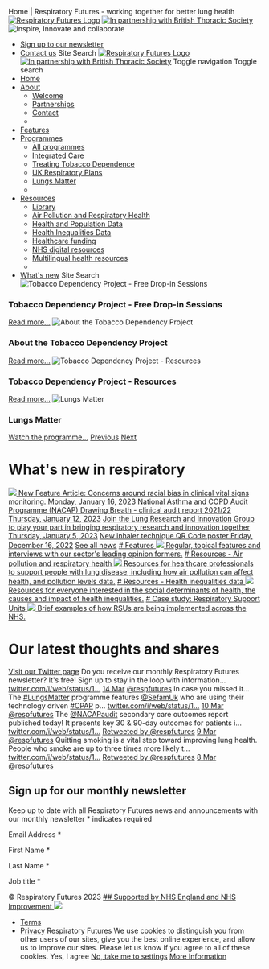 
  
Home | Respiratory Futures - working together for better lung health
[![Respiratory Futures Logo](/assets/rf/images/rf-logo.svg)](/)
[![In partnership with British Thoracic Society](/assets/rf/images/bts-logo-partner.svg)](https://www.brit-thoracic.org.uk/)
![Inspire, Innovate and collaborate](/assets/rf/images/rf-slogan.svg)
* [Sign up to our newsletter](/about/receive-updates/)
* [Contact us](/about/contact/)
Site Search
[![Respiratory Futures Logo](/assets/rf/images/rf-logo.svg)](/)
[![In partnership with British Thoracic Society](/assets/rf/images/bts-logo-partner.svg)](https://www.brit-thoracic.org.uk/)
Toggle navigation
Toggle search
* [Home](/)
* [About](#) 
	+ [Welcome](/about/)
	+ [Partnerships](/about/partnerships/)
	+ [Contact](/about/contact/)
	+
* [Features](/features/)
* [Programmes](#) 
	+ [All programmes](/programmes/)
	+ [Integrated Care](/programmes/new-models-of-care/)
	+ [Treating Tobacco Dependence](/programmes/tobacco-dependency-project/)
	+ [UK Respiratory Plans](/programmes/uk-respiratory-plans/)
	+ [Lungs Matter](https://www.respiratoryfutures.org.uk/programmes/lungs-matter/)
	+
* [Resources](#) 
	+ [Library](/resources/)
	+ [Air Pollution and Respiratory Health](/data-collections/air-pollution-and-respiratory-health/)
	+ [Health and Population Data](/data-collections/health-and-population-data/)
	+ [Health Inequalities Data](/data-collections/health-inequalities-data/)
	+ [Healthcare funding](/data-collections/healthcare-funding/)
	+ [NHS digital resources](/data-collections/nhs-approved-digital-resources/)
	+ [Multilingual health resources](/data-collections/multi-lingual-health-resources/)
	+
* [What's new](/whats-new/)
Site Search
![Tobacco Dependency Project - Free Drop-in Sessions](/media/456126/christina-wocintechchat-com-utw3j_aoikm-unsplash.jpg?anchor=center&mode=crop&width=770&height=476&rnd=133180832420000000)
### Tobacco Dependency Project - Free Drop-in Sessions
[Read more...](https://www.respiratoryfutures.org.uk/programmes/tobacco-dependency-project/tobacco-dependency-project-training-and-education/)
![About the Tobacco Dependency Project](/media/455577/img_1304.jpg?crop=0,0.07262701618848233,0,0&cropmode=percentage&width=770&height=476&rnd=132773968600000000)
### About the Tobacco Dependency Project
[Read more...](/programmes/tobacco-dependency-project/)
![Tobacco Dependency Project - Resources ](/media/455979/resources.jpg?anchor=center&mode=crop&width=770&height=476&rnd=133082396190000000)
### Tobacco Dependency Project - Resources
[Read more...](/programmes/tobacco-dependency-project/tobacco-dependency-project-resources/)
![Lungs Matter](/media/456057/picture4.png?center=0.050746268656716415,0.51494252873563218&mode=crop&width=770&height=476&rnd=133130790670000000)
### Lungs Matter
[Watch the programme...](https://www.respiratoryfutures.org.uk/programmes/lungs-matter/)
[Previous](#carousel-bwt)
[Next](#carousel-bwt)
# What's new in respiratory
[![](/media/456127/pulse-oximetry.jpg?anchor=center&mode=crop&width=770&height=616&rnd=133183402220000000)
New Feature Article: Concerns around racial bias in clinical vital signs monitoring.
Monday, January 16, 2023](/whats-new/pulse-oximeter-accuracy-in-different-ethnic-groups/)
[National Asthma and COPD Audit Programme (NACAP) Drawing Breath - clinical audit report 2021/22 
Thursday, January 12, 2023](/whats-new/national-asthma-and-copd-audit-programme-nacap-drawing-breath-clinical-audit-report-202122/)
[Join the Lung Research and Innovation Group to play your part in bringing respiratory research and innovation together
Thursday, January 5, 2023](/whats-new/join-the-lung-research-and-innovation-group-to-play-your-part-in-bringing-respiratory-research-and-innovation-together/)
[New inhaler technique QR Code poster 
Friday, December 16, 2022](/whats-new/new-inhaler-technique-qr-code-poster/)
[See all news](/news/)
[# Features
![](/media/1921/7.jpg?anchor=center&mode=crop&width=770&height=476&rnd=132097319060000000)
Regular, topical features and interviews with our sector's leading opinion formers.](/features/)
[# Resources - Air pollution and respiratory health
![](/media/455454/paul-clinic.jpg?anchor=center&mode=crop&width=770&height=476&rnd=132652239220000000)
Resources for healthcare professionals to support people with lung disease, including how air pollution can affect health, and pollution levels data.](/data-collections/air-pollution-and-respiratory-health/)
[# Resources - Health inequalities data
![](/media/69965/if-hub.png?center=0.51953125,0.580968280467446&mode=crop&width=770&height=476&rnd=132097319140000000)
Resources for everyone interested in the social determinants of health, the causes and impact of health inequalities.](/data-collections/health-inequalities-data/)
[# Case study: Respiratory Support Units
![](/media/455978/img_1606.jpg?anchor=center&mode=crop&width=770&height=476&rnd=133078009210000000)
Brief examples of how RSUs are being implemented across the NHS.](https://www.respiratoryfutures.org.uk/features/respiratory-support-units-vignettes/)
# Our latest thoughts and shares
[Visit our Twitter page](https://twitter.com/respfutures)
Do you receive our monthly Respiratory Futures newsletter? It's free! Sign up to stay in the loop with information… [twitter.com/i/web/status/1…](https://t.co/82vrzQXxSh)
[14 Mar](https://twitter.com/respfutures/status/1635552638375714817)
[@respfutures](https://twitter.com/respfutures/status/1635552638375714817)
In case you missed it... The [#LungsMatter](http://twitter.com/search?q=%23LungsMatter) programme features [@SefamUk](http://twitter.com/SefamUk) who are using their technology driven [#CPAP](http://twitter.com/search?q=%23CPAP) p… [twitter.com/i/web/status/1…](https://t.co/vVJuCtaqH6)
[10 Mar](https://twitter.com/respfutures/status/1634117057800286209)
[@respfutures](https://twitter.com/respfutures/status/1634117057800286209)
The [@NACAPaudit](http://twitter.com/NACAPaudit) secondary care outcomes report published today! It presents key 30 & 90-day outcomes for patients i… [twitter.com/i/web/status/1…](https://t.co/SX2oxDUQfr)
[Retweeted by @respfutures](https://twitter.com/respfutures)
[9 Mar](https://twitter.com/NACAPaudit/status/1633773426383937536)
[@respfutures](https://twitter.com/NACAPaudit/status/1633773426383937536)
Quitting smoking is a vital step toward improving lung health. People who smoke are up to three times more likely t… [twitter.com/i/web/status/1…](https://t.co/ndYBobgOst)
[Retweeted by @respfutures](https://twitter.com/respfutures)
[8 Mar](https://twitter.com/BTSrespiratory/status/1633407650053386241)
[@respfutures](https://twitter.com/BTSrespiratory/status/1633407650053386241)
## Sign up for our monthly newsletter
Keep up to date with all Respiratory Futures news and announcements with our monthly newsletter
\* indicates required

 Email Address \*

 First Name \*

 Last Name \*

 Job title \*
 
© Respiratory Futures 2023
[## Supported by NHS England and NHS Improvement
![](/assets/RF/images/svg/rf-nhs-no-padding.svg)](https://www.england.nhs.uk/)
* [Terms](/terms/)
* [Privacy](/privacy/)
Respiratory Futures
We use cookies to distinguish you from other users of our sites, give you the best online experience, and allow us to improve our sites.
Please let us know if you agree to all of these cookies.
Yes, I agree
[No, take me to settings](http://www.aboutcookies.org.uk/managing-cookies)
[More Information](/rf-cookie-policy/)
